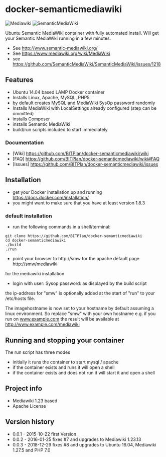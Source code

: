 # docker-semanticmediawiki
![Mediawiki](https://upload.wikimedia.org/wikipedia/commons/thumb/a/a3/MediaWiki_logo_1.png/128px-MediaWiki_logo_1.png)
![SemanticMediaWiki](http://semantic-mediawiki.org/w/images/7/7c/SMW_logo_142px.png)

Ubuntu Semantic MediaWiki container with fully automated install. 
Will get your Semantic MediaWiki running in a few minutes.

* See http://www.semantic-mediawiki.org/
* See  https://www.mediawiki.org/wiki/MediaWiki
* see https://github.com/SemanticMediaWiki/SemanticMediaWiki/issues/1218

## Features
* Ubuntu 14.04 based LAMP Docker container
* Installs Linux, Apache, MySQL, PHP5 
* by default creates MySQL and MediaWiki SysOp password randomly
* Installs MediaWiki with LocalSettings already configured (step can be ommitted)
* installs Composer
* installs Semantic MediaWiki
* build/run scripts included to start immediately

### Documentation
* [Wiki]   https://github.com/BITPlan/docker-semanticmediawiki/wiki
* [FAQ]    https://github.com/BITPlan/docker-semanticmediawiki/wiki#FAQ
* [Issues] https://github.com/BITPlan/docker-semanticmediawiki/issues

## Installation
* get your Docker installation up and running https://docs.docker.com/installation/
* you might want to make sure that you have at least version 1.8.3

### default installation
* run the following commands in a shell/terminal:
```
git clone https://github.com/BITPlan/docker-semanticmediawiki
cd docker-semanticmediawiki
./build
./run
```

* point your browser to 
  http://smw
for the apache default page
  http://smw/mediawiki

for the mediawiki installation
* login with
user: Sysop
password: as displayed by the build script

the ip-address for "smw" is optionally added at the start of "run" to your /etc/hosts file.

The imagehostname is now set to your hostname by default assuming a linux environment.
So replace "smw" with your own hostname e.g. if you run on www.example.com the result will be available
at http://www.example.com/mediawiki


## Running and stopping your container
The run script has three modes
* initially it runs the container to start mysql / apache
* if the container exists and runs it will open a shell
* if the container exists and does not run it will start it and open a shell

## Project info
* Mediawiki 1.23 based
* Apache License

## Version history
* 0.0.1 - 2015-10-22 first Version
* 0.0.2 - 2016-01-25 fixes #7 and upgrades to Mediawiki 1.23.13
* 0.0.3 - 2018-12-29 fixes #8 and upgrades to Ubuntu 16.04, Mediawiki 1.27.5 and PHP 7.0


